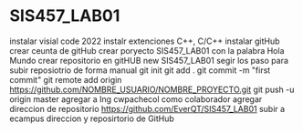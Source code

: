 # SIS457_LAB01
instalar visial code 2022
instalr extenciones C++, C/C++
instalar gitHub
crear ceunta de gitHub
crear poryecto SIS457_LAB01 con la palabra Hola Mundo
crear repositorio en gitHUB new SIS457_LAB01
segir los paso para subir reposiotrio de forma manual
git init
git add .
git commit -m "first commit"
git remote add origin https://github.com/NOMBRE_USUARIO/NOMBRE_PROYECTO.git
git push -u origin master
agregar a Ing cwpachecol como colaborador
agregar direccion de repositorio https://github.com/EverQT/SIS457_LAB01
subir a ecampus direccion y reposirtorio de GitHub
